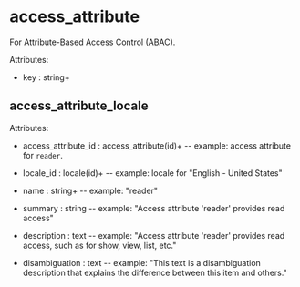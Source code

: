 # access_attribute

For Attribute-Based Access Control (ABAC).

Attributes:

* key : string+


## access_attribute_locale

Attributes:

* access_attribute_id : access_attribute(id)+ -- example: access attribute for `reader`.

* locale_id : locale(id)+ -- example: locale for "English - United States"

* name : string+ -- example: "reader"

* summary : string -- example: "Access attribute 'reader' provides read access"

* description : text -- example: "Access attribute 'reader' provides read access, such as for show, view, list, etc."

* disambiguation : text -- example: "This text is a disambiguation description that explains the difference between this item and others."
